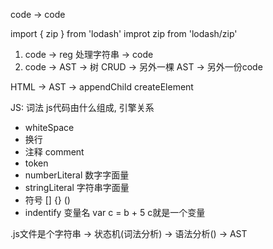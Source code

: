code -> code

import { zip } from  'lodash'
improt zip from 'lodash/zip'
1. code -> reg 处理字符串 -> code
2. code -> AST -> 树 CRUD -> 另外一棵 AST -> 另外一份code
  
HTML -> AST -> appendChild createElement 

JS: 词法 
js代码由什么组成, 引擎关系
- whiteSpace
- 换行
- 注释 comment
- token
 - numberLiteral 数字字面量
 - stringLiteral 字符串字面量
 - 符号 [] {} ()
 - indentify 变量名 var c = b + 5  c就是一个变量


.js文件是个字符串 -> 状态机(词法分析) -> 语法分析() -> AST

